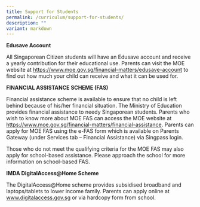 ```yaml
---
title: Support for Students
permalink: /curriculum/support-for-students/
description: ""
variant: markdown
---
```

**Edusave Account**

All Singaporean Citizen students will have an Edusave account and receive a yearly contribution for their educational use. Parents can visit the MOE website at https://www.moe.gov.sg/financial-matters/edusave-account to find out how much your child can receive and what it can be used for. 

**FINANCIAL ASSISTANCE SCHEME (FAS)**

Financial assistance scheme is available to ensure that no child is left behind because of his/her financial situation. 
The Ministry of Education provides financial assistance to needy Singaporean students. 
Parents who wish to know more about MOE FAS can access the MOE website at https://www.moe.gov.sg/financial-matters/financial-assistance.   Parents can apply for MOE FAS using the e-FAS form which is available on Parents Gateway (under Services tab – Financial Assistance) via Singpass login.

Those who do not meet the qualifying criteria for the MOE FAS may also apply for school-based assistance. Please approach the school for more information on school-based FAS. 

**IMDA DigitalAccess@Home Scheme**

The DigitalAccess@Home scheme provides subsidised broadband and laptops/tablets to lower income family.  Parents can apply online at www.digitalaccess.gov.sg or via hardcopy form from school. 
